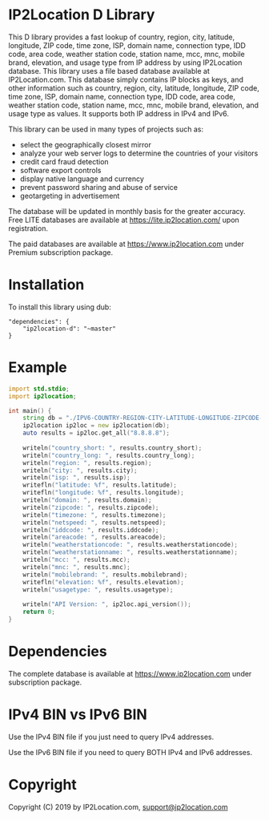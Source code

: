 IP2Location D Library
=====================

This D library provides a fast lookup of country, region, city, latitude, longitude, ZIP code, time zone, ISP, domain name, connection type, IDD code, area code, weather station code, station name, mcc, mnc, mobile brand, elevation, and usage type from IP address by using IP2Location database. This library uses a file based database available at IP2Location.com. This database simply contains IP blocks as keys, and other information such as country, region, city, latitude, longitude, ZIP code, time zone, ISP, domain name, connection type, IDD code, area code, weather station code, station name, mcc, mnc, mobile brand, elevation, and usage type as values. It supports both IP address in IPv4 and IPv6.

This library can be used in many types of projects such as:

 - select the geographically closest mirror
 - analyze your web server logs to determine the countries of your visitors
 - credit card fraud detection
 - software export controls
 - display native language and currency 
 - prevent password sharing and abuse of service 
 - geotargeting in advertisement

The database will be updated in monthly basis for the greater accuracy. Free LITE databases are available at https://lite.ip2location.com/ upon registration.

The paid databases are available at https://www.ip2location.com under Premium subscription package.


Installation
============

To install this library using dub:

```
"dependencies": {
    "ip2location-d": "~master"
}
```

Example
=======

```d
import std.stdio;
import ip2location;

int main() {
	string db = "./IPV6-COUNTRY-REGION-CITY-LATITUDE-LONGITUDE-ZIPCODE-TIMEZONE-ISP-DOMAIN-NETSPEED-AREACODE-WEATHER-MOBILE-ELEVATION-USAGETYPE.BIN";
	ip2location ip2loc = new ip2location(db);
	auto results = ip2loc.get_all("8.8.8.8");
	
	writeln("country_short: ", results.country_short);
	writeln("country_long: ", results.country_long);
	writeln("region: ", results.region);
	writeln("city: ", results.city);
	writeln("isp: ", results.isp);
	writefln("latitude: %f", results.latitude);
	writefln("longitude: %f", results.longitude);
	writeln("domain: ", results.domain);
	writeln("zipcode: ", results.zipcode);
	writeln("timezone: ", results.timezone);
	writeln("netspeed: ", results.netspeed);
	writeln("iddcode: ", results.iddcode);
	writeln("areacode: ", results.areacode);
	writeln("weatherstationcode: ", results.weatherstationcode);
	writeln("weatherstationname: ", results.weatherstationname);
	writeln("mcc: ", results.mcc);
	writeln("mnc: ", results.mnc);
	writeln("mobilebrand: ", results.mobilebrand);
	writefln("elevation: %f", results.elevation);
	writeln("usagetype: ", results.usagetype);
	
	writeln("API Version: ", ip2loc.api_version());
	return 0;
}
```


Dependencies
============

The complete database is available at https://www.ip2location.com under subscription package.


IPv4 BIN vs IPv6 BIN
====================

Use the IPv4 BIN file if you just need to query IPv4 addresses.

Use the IPv6 BIN file if you need to query BOTH IPv4 and IPv6 addresses.


Copyright
=========

Copyright (C) 2019 by IP2Location.com, support@ip2location.com
